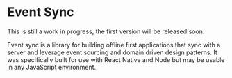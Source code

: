 # Event Sync

This is still a work in progress, the first version will be released soon.

Event sync is a library for building offline first applications that sync with a server and leverage
event sourcing and domain driven design patterns. It was specifically built for use with React
Native and Node but may be usable in any JavaScript environment.
